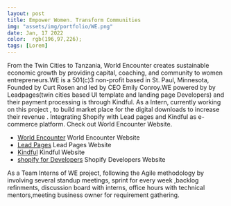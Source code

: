 ```yaml
---
layout: post
title: Empower Women. Transform Communities
img: "assets/img/portfolio/WE.png"
date: Jan, 17 2022
color: 	rgb(196,97,226);
tags: [Lorem]
---
```


From the Twin Cities to Tanzania, World Encounter creates sustainable economic growth by providing capital, coaching, and community to women entrepreneurs.WE is a 501(c)3 non-profit based in St. Paul, Minnesota, Founded by Curt Rosen and led by CEO Emily Conroy.WE powered by by Leadpages(twin cities based UI template and landing page Developers) and their payment processing is through Kindful.
As a  Intern, currently working on this  project , to build market place for the digital downloads to increase their revenue . Integrating Shopify with Lead pages and Kindful as e-commerce platform.
Check out World Encounter Website.

- [World Encounter](https://worldencounter.org/) World Encounter Website
- [Lead Pages](https://www.leadpages.com/welcome) Lead Pages Website
- [Kindful](https://kindful.com/) Kindful Website
- [shopify for Developers](https://shopify.dev/) Shopify Developers Website

As a Team Interns of WE project, following the Agile methodology by involving several standup meetings, sprint for every week ,backlog refinments, discussion board with interns, office hours with technical mentors,meeting business owner for requirement gathering.